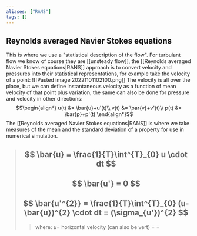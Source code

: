 ```yaml
---
aliases: ["RANS"]
tags: []
---
```


## Reynolds averaged Navier Stokes equations

This is where we use a "statistical description of the flow". For turbulant flow we know of course they are [[unsteady flow]], the [[Reynolds averaged Navier Stokes equations|RANS]] approach is to convert velocity and pressures into their statistical representations, for example take the velocity of a point:
![[Pasted image 20221101102100.png]]
The velocity is all over the place, but we can define instantaneous velocity as a function of mean velocity of that point plus variation, the same can also be done for pressure and velocity in other directions:
$$\begin{align*}
u(t) &= \bar{u}+u'(t)\\
v(t) &= \bar{v}+v'(t)\\
p(t) &= \bar{p}+p'(t)
\end{align*}$$
The [[Reynolds averaged Navier Stokes equations|RANS]] is where we take measures of the mean and the standard deviation of a property for use in numerical simulation.
> ## $$ \bar{u} = \frac{1}{T}\int^{T}_{0} u \cdot dt $$
> ## $$ \bar{u'} = 0 $$
> ## $$ \bar{u'^{2}} = \frac{1}{T}\int^{T}_{0} (u-\bar{u})^{2} \cdot dt = (\sigma_{u'})^{2} $$ 
>> where:
>> $u=$ horizontal velocity (can also be vert)
>> $=$
>> $=$


